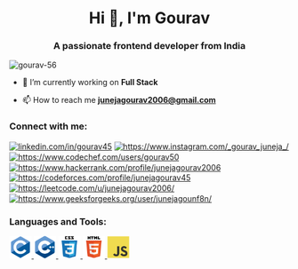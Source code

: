 <h1 align="center">Hi 👋, I'm Gourav</h1>
<h3 align="center">A passionate frontend developer from India</h3>

<p align="left"> <img src="https://komarev.com/ghpvc/?username=gourav-56&label=Profile%20views&color=0e75b6&style=flat" alt="gourav-56" /> </p>

- 🔭 I’m currently working on **Full Stack**

- 📫 How to reach me **junejagourav2006@gmail.com**

<h3 align="left">Connect with me:</h3>
<p align="left">
<a href="https://linkedin.com/in/linkedin.com/in/gourav45" target="blank"><img align="center" src="https://raw.githubusercontent.com/rahuldkjain/github-profile-readme-generator/master/src/images/icons/Social/linked-in-alt.svg" alt="linkedin.com/in/gourav45" height="30" width="40" /></a>
<a href="https://instagram.com/https://www.instagram.com/_gourav_juneja_/" target="blank"><img align="center" src="https://raw.githubusercontent.com/rahuldkjain/github-profile-readme-generator/master/src/images/icons/Social/instagram.svg" alt="https://www.instagram.com/_gourav_juneja_/" height="30" width="40" /></a>
<a href="https://www.codechef.com/users/https://www.codechef.com/users/gourav50" target="blank"><img align="center" src="https://cdn.jsdelivr.net/npm/simple-icons@3.1.0/icons/codechef.svg" alt="https://www.codechef.com/users/gourav50" height="30" width="40" /></a>
<a href="https://www.hackerrank.com/https://www.hackerrank.com/profile/junejagourav2006" target="blank"><img align="center" src="https://raw.githubusercontent.com/rahuldkjain/github-profile-readme-generator/master/src/images/icons/Social/hackerrank.svg" alt="https://www.hackerrank.com/profile/junejagourav2006" height="30" width="40" /></a>
<a href="https://codeforces.com/profile/https://codeforces.com/profile/junejagourav45" target="blank"><img align="center" src="https://raw.githubusercontent.com/rahuldkjain/github-profile-readme-generator/master/src/images/icons/Social/codeforces.svg" alt="https://codeforces.com/profile/junejagourav45" height="30" width="40" /></a>
<a href="https://www.leetcode.com/https://leetcode.com/u/junejagourav2006/" target="blank"><img align="center" src="https://raw.githubusercontent.com/rahuldkjain/github-profile-readme-generator/master/src/images/icons/Social/leet-code.svg" alt="https://leetcode.com/u/junejagourav2006/" height="30" width="40" /></a>
<a href="https://auth.geeksforgeeks.org/user/https://www.geeksforgeeks.org/user/junejagounf8n/" target="blank"><img align="center" src="https://raw.githubusercontent.com/rahuldkjain/github-profile-readme-generator/master/src/images/icons/Social/geeks-for-geeks.svg" alt="https://www.geeksforgeeks.org/user/junejagounf8n/" height="30" width="40" /></a>
</p>

<h3 align="left">Languages and Tools:</h3>
<p align="left"> <a href="https://www.cprogramming.com/" target="_blank" rel="noreferrer"> <img src="https://raw.githubusercontent.com/devicons/devicon/master/icons/c/c-original.svg" alt="c" width="40" height="40"/> </a> <a href="https://www.w3schools.com/cpp/" target="_blank" rel="noreferrer"> <img src="https://raw.githubusercontent.com/devicons/devicon/master/icons/cplusplus/cplusplus-original.svg" alt="cplusplus" width="40" height="40"/> </a> <a href="https://www.w3schools.com/css/" target="_blank" rel="noreferrer"> <img src="https://raw.githubusercontent.com/devicons/devicon/master/icons/css3/css3-original-wordmark.svg" alt="css3" width="40" height="40"/> </a> <a href="https://www.w3.org/html/" target="_blank" rel="noreferrer"> <img src="https://raw.githubusercontent.com/devicons/devicon/master/icons/html5/html5-original-wordmark.svg" alt="html5" width="40" height="40"/> </a> <a href="https://developer.mozilla.org/en-US/docs/Web/JavaScript" target="_blank" rel="noreferrer"> <img src="https://raw.githubusercontent.com/devicons/devicon/master/icons/javascript/javascript-original.svg" alt="javascript" width="40" height="40"/> </a> </p>

